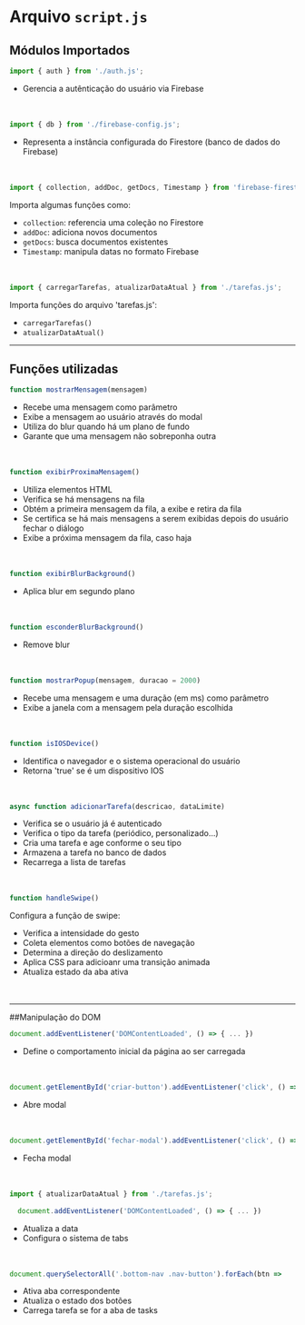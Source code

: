 
# Arquivo `script.js`
## Módulos Importados

```js
import { auth } from './auth.js';
```
- Gerencia a autênticação do usuário via Firebase<br><br><br>

```js
import { db } from './firebase-config.js';
```
- Representa a instância configurada do Firestore (banco de dados do Firebase)<br><br><br>

```js
import { collection, addDoc, getDocs, Timestamp } from 'firebase-firestore';
```
Importa algumas funções como:
- `collection`: referencia uma coleção no Firestore
- `addDoc`: adiciona novos documentos
- `getDocs`: busca documentos existentes
- `Timestamp`: manipula datas no formato Firebase<br><br><br>

```js
import { carregarTarefas, atualizarDataAtual } from './tarefas.js';
```

Importa funções do arquivo 'tarefas.js':
- `carregarTarefas()`
- `atualizarDataAtual()`
---

## Funções utilizadas

```js
function mostrarMensagem(mensagem)
```
- Recebe uma mensagem como parâmetro
- Exibe a mensagem ao usuário através do modal
- Utiliza do blur quando há um plano de fundo
- Garante que uma mensagem não sobreponha outra<br><br><br>
```js
function exibirProximaMensagem()
```
- Utiliza elementos HTML
- Verifica se há mensagens na fila
- Obtém a primeira mensagem da fila, a exibe e retira da fila
- Se certifica se há mais mensagens a serem exibidas depois do usuário fechar o diálogo
- Exibe a próxima mensagem da fila, caso haja<br><br><br>

```js
function exibirBlurBackground()
```
- Aplica blur em segundo plano<br><br><br>

```js
function esconderBlurBackground()
```
- Remove blur<br><br><br>

```js
function mostrarPopup(mensagem, duracao = 2000)
```
- Recebe uma mensagem e uma duração (em ms) como parâmetro
- Exibe a janela com a mensagem pela duração escolhida<br><br><br>

```js
function isIOSDevice()
```
- Identifica o navegador e o sistema operacional do usuário
- Retorna 'true' se é um dispositivo IOS<br><br><br>

```js
async function adicionarTarefa(descricao, dataLimite)
````
- Verifica se o usuário já é autenticado
- Verifica o tipo da tarefa (periódico, personalizado...)
- Cria uma tarefa e age conforme o seu tipo
- Armazena a tarefa no banco de dados
- Recarrega a lista de tarefas<br><br><br>

```js
function handleSwipe()
```
Configura a função de swipe:
- Verifica a intensidade do gesto
- Coleta elementos como botões de navegação
- Determina a direção do deslizamento
- Aplica CSS para adicioanr uma transição animada
- Atualiza estado da aba ativa<br><br><br>
---
##Manipulação do DOM

```js
document.addEventListener('DOMContentLoaded', () => { ... })
```
- Define o comportamento inicial da página ao ser carregada<br><br><br>

```js
document.getElementById('criar-button').addEventListener('click', () => { ... }) 
```
- Abre modal<br><br><br>

```js
document.getElementById('fechar-modal').addEventListener('click', () => { ... })
```
- Fecha modal<br><br><br>

```js
import { atualizarDataAtual } from './tarefas.js';
  
  document.addEventListener('DOMContentLoaded', () => { ... })
```
- Atualiza a data
- Configura o sistema de tabs<br><br><br>

```js
document.querySelectorAll('.bottom-nav .nav-button').forEach(btn => 
```
- Ativa aba correspondente
- Atualiza o estado dos botões
- Carrega tarefa se for a aba de tasks<br><br><br>
